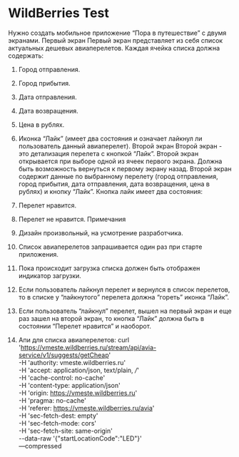 #  WildBerries Test

Нужно создать мобильное приложение “Пора в путешествие” с двумя
экранами.
Первый экран
Первый экран представляет из себя список актуальных дешевых
авиаперелетов.
Каждая ячейка списка должна содержать:
1. Город отправления.
2. Город прибытия.
3. Дата отправления.
4. Дата возвращения.
5. Цена в рублях.
6. Иконка “Лайк” (имеет два состояния и означает лайкнул ли
пользователь данный авиаперелет).
Второй экран
Второй экран - это детализация перелета с кнопкой “Лайк”.
Второй экран открывается при выборе одной из ячеек первого экрана.
Должна быть возможность вернуться к первому экрану назад.
Второй экран содержит данные по выбранному перелету (город
отправления, город прибытия, дата отправления, дата возвращения,
цена в рублях) и кнопку “Лайк”.
Кнопка лайк имеет два состояния:
1. Перелет нравится.
2. Перелет не нравится.
Примечания
1. Дизайн произвольный, на усмотрение разработчика.
2. Список авиаперелетов запрашивается один раз при старте
приложения.
3. Пока происходит загрузка списка должен быть отображен
индикатор загрузки.

4. Если пользователь лайкнул перелет и вернулся в список
перелетов, то в списке у “лайкнутого” перелета должна “гореть”
иконка “Лайк”.
5. Если пользователь “лайкнул” перелет, вышел на первый экран и
еще раз зашел на второй экран, то кнопка “Лайк” должна быть в
состоянии “Перелет нравится” и наоборот.
1. Апи для списка авиаперелетов:
curl 'https://vmeste.wildberries.ru/stream/api/avia-service/v1/suggests/getCheap' \
-H 'authority: vmeste.wildberries.ru' \
-H 'accept: application/json, text/plain, */*' \
-H 'cache-control: no-cache' \
-H 'content-type: application/json' \
-H 'origin: https://vmeste.wildberries.ru' \
-H 'pragma: no-cache' \
-H 'referer: https://vmeste.wildberries.ru/avia' \
-H 'sec-fetch-dest: empty' \
-H 'sec-fetch-mode: cors' \
-H 'sec-fetch-site: same-origin' \
--data-raw '{"startLocationCode":"LED"}' \
—compressed

